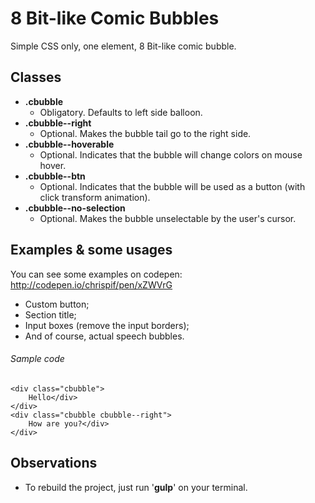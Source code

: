 # 8 Bit-like Comic Bubbles

Simple CSS only, one element, 8 Bit-like comic bubble. 

## Classes
* **.cbubble**
	* Obligatory. Defaults to left side balloon.
* **.cbubble--right**
	* Optional. Makes the bubble tail go to the right side.
* **.cbubble--hoverable**
	* Optional. Indicates that the bubble will change colors on mouse hover.
* **.cbubble--btn**
	* Optional. Indicates that the bubble will be used as a button (with click transform animation).
* **.cbubble--no-selection**
	* Optional. Makes the bubble unselectable by the user's cursor.


## Examples & some usages

You can see some examples on codepen: http://codepen.io/chrispif/pen/xZWVrG

* Custom button;
* Section title;
* Input boxes (remove the input borders);
* And of course, actual speech bubbles.

###### Sample code
```` 
<div class="cbubble">
	Hello</div>
</div>
<div class="cbubble cbubble--right">
	How are you?</div>
</div>
````

## Observations

* To rebuild the project, just run '**gulp**' on your terminal.